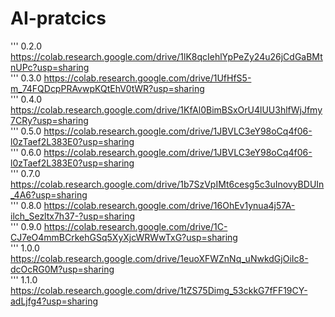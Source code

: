 # AI-pratcics
'''
0.2.0
https://colab.research.google.com/drive/1lK8qcIehlYpPeZy24u26jCdGaBMtnUPc?usp=sharing</br>
'''
0.3.0
https://colab.research.google.com/drive/1UfHfS5-m_74FQDcpPRAvwpKQtEhV0tWR?usp=sharing</br>
'''
0.4.0
https://colab.research.google.com/drive/1KfAl0BimBSxOrU4lUU3hlfWjJfmy7CRy?usp=sharing</br>
'''
0.5.0
https://colab.research.google.com/drive/1JBVLC3eY98oCq4f06-l0zTaef2L383E0?usp=sharing</br>
'''
0.6.0
https://colab.research.google.com/drive/1JBVLC3eY98oCq4f06-l0zTaef2L383E0?usp=sharing</br>
'''
0.7.0
https://colab.research.google.com/drive/1b7SzVpIMt6cesg5c3uInovyBDUIn_4A6?usp=sharing</br>
'''
0.8.0
https://colab.research.google.com/drive/16OhEv1ynua4j57A-ilch_Sezltx7h37-?usp=sharing</br>
'''
0.9.0
https://colab.research.google.com/drive/1C-CJ7eO4mmBCrkehGSq5XyXjcWRWwTxG?usp=sharing</br>
'''
1.0.0
https://colab.research.google.com/drive/1euoXFWZnNq_uNwkdGjOiIc8-dcOcRG0M?usp=sharing</br>
'''
1.1.0
https://colab.research.google.com/drive/1tZS75Dimg_53ckkG7fFF19CY-adLjfg4?usp=sharing</br>
